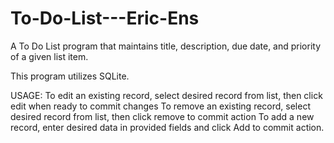 # To-Do-List---Eric-Ens
A To Do List program that maintains title, description, due date, and priority of a given list item.

This program utilizes SQLite.

USAGE: To edit an existing record, select desired record from list, then click edit when ready to commit changes
       To remove an existing record, select desired record from list, then click remove to commit action
       To add a new record, enter desired data in provided fields and click Add to commit action.
      
